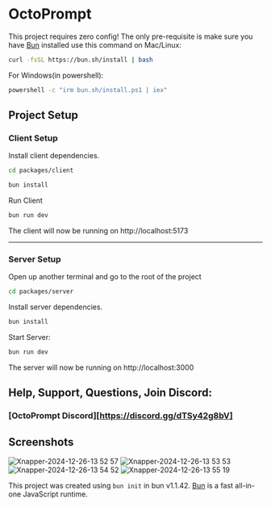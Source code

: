 # OctoPrompt

This project requires zero config! The only pre-requisite is make sure you have [Bun](https://bun.sh) installed use this command on Mac/Linux:

```bash
curl -fsSL https://bun.sh/install | bash
```

For Windows(in powershell):
```bash
powershell -c "irm bun.sh/install.ps1 | iex"
```


## Project Setup

### Client Setup

Install client dependencies.

```bash
cd packages/client
```

```bash
bun install
```


Run Client
```bash
bun run dev
```

The client will now be running on http://localhost:5173

---
### Server Setup
Open up another terminal and go to the root of the project

```bash
cd packages/server
```


Install server dependencies.
```bash
bun install
```

Start Server:
```bash
bun run dev
```

The server will now be running on http://localhost:3000

## Help, Support, Questions, Join Discord:
### [OctoPrompt Discord][https://discord.gg/dTSy42g8bV]


## Screenshots
![Xnapper-2024-12-26-13 52 57](https://github.com/user-attachments/assets/482f09c0-3398-4a14-bdbb-2b36d2a874fb)
![Xnapper-2024-12-26-13 53 53](https://github.com/user-attachments/assets/16786417-d420-4e12-9bbe-c896ea20f4b6)
![Xnapper-2024-12-26-13 54 52](https://github.com/user-attachments/assets/1e1d0484-177b-4b2d-95f7-4de5c00e693d)
![Xnapper-2024-12-26-13 55 19](https://github.com/user-attachments/assets/c234a42a-336e-4b9e-82c8-bec7e88ab570)



This project was created using `bun init` in bun v1.1.42. [Bun](https://bun.sh) is a fast all-in-one JavaScript runtime.
